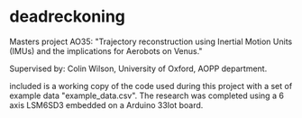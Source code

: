 # deadreckoning
Masters project AO35: "Trajectory reconstruction using Inertial Motion Units (IMUs) and the implications for Aerobots on Venus." 

Supervised by: Colin Wilson, University of Oxford, AOPP department.

included is a working copy of the code used during this project with a set of example data "example_data.csv".
The research was completed using a 6 axis LSM6SD3 embedded on a Arduino 33Iot board.

